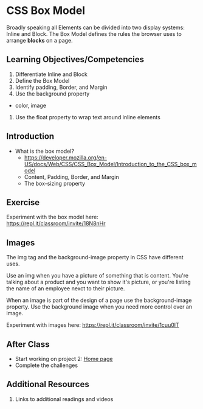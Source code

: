 # CSS Box Model

Broadly speaking all Elements can be divided into two display 
systems: Inline and Block. The Box Model defines the rules 
the browser uses to arrange **blocks** on a page. 

## Learning Objectives/Competencies

1. Differentiate Inline and Block
1. Define the Box Model
1. Identify padding, Border, and Margin
1. Use the background property
  - color, image
1. Use the float property to wrap text around inline elements

## Introduction

- What is the box model? 
  - https://developer.mozilla.org/en-US/docs/Web/CSS/CSS_Box_Model/Introduction_to_the_CSS_box_model
  - Content, Padding, Border, and Margin
  - The box-sizing property
  
## Exercise 

Experiment with the box model here: https://repl.it/classroom/invite/18N8nHr
  
## Images 

The img tag and the background-image property in CSS have different uses.

Use an img when you have a picture of something that is content. You're talking about a product and you want to show it's picture, or you're listing the name of an employee nexct to their picture. 

When an image is part of the design of a page use the background-image property. Use the background image when you need more control over an image. 

Experiment with images here: https://repl.it/classroom/invite/1cuu0lT

## After Class

- Start working on project 2: [Home page](personal-homepage)
- Complete the challenges

## Additional Resources

1. Links to additional readings and videos
